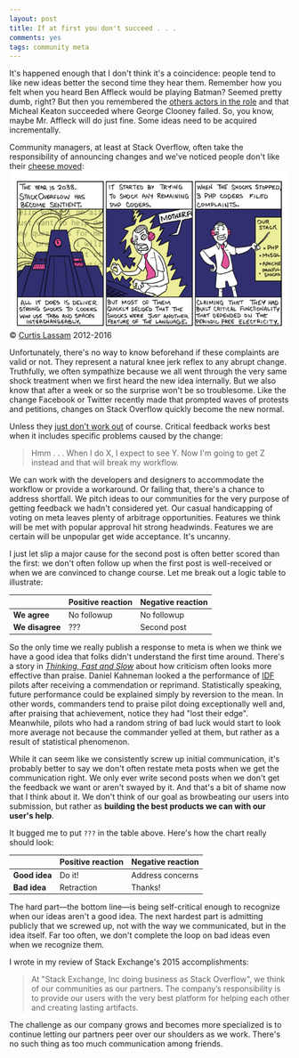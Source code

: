 ```yaml
---
layout: post
title: If at first you don't succeed . . .
comments: yes
tags: community meta
---
```


It's happened enough that I don't think it's a coincidence: people
tend to like new ideas better the second time they hear them. Remember
how you felt when you heard Ben Affleck would be playing Batman?
Seemed pretty dumb, right? But then you remembered the
[others actors in the role](https://www.google.com/webhp?sourceid=chrome-instant&ion=1&espv=2&ie=UTF-8#safe=active&q=batman+played+by)
and that Micheal Keaton succeeded where George Clooney failed. So, you
know, maybe Mr. Affleck will do just fine. Some ideas need to be
acquired incrementally.

Community managers, at least at Stack Overflow, often take the
responsibility of announcing changes and we've noticed people don't
like their
[cheese moved](https://en.wikipedia.org/wiki/Who_Moved_My_Cheese%3F):
[![By 2037, the electric shocks had been added to the documentation.](/images/ingeniuty-of-sorts.png)](https://threepanel.com/t/cube-drone/18/19)
© [Curtis Lassam](https://curtis.lassam.net/) 2012-2016

Unfortunately, there's no way to know beforehand if these complaints
are valid or not. They represent a natural knee jerk reflex to any
abrupt change. Truthfully, we often sympathize because we all went
through the very same shock treatment when we first heard the new idea
internally. But we also know that after a week or so the surprise won't
be so troublesome. Like the change Facebook or Twitter recently made
that prompted waves of protests and petitions, changes on Stack
Overflow quickly become the new normal.

Unless they
[just don't work out](https://meta.stackexchange.com/q/258048/1438) of
course. Critical feedback works best when it includes specific
problems caused by the change:

> Hmm . . . When I do X, I expect to see Y. Now I'm going to get Z
> instead and that will break my workflow.

We can work with the developers and designers to accommodate the
workflow or provide a workaround. Or failing that, there's a chance to
address shortfall. We pitch ideas to our communities for the very
purpose of getting feedback we hadn't considered yet. Our casual
handicapping of voting on meta leaves plenty of arbitrage
opportunities. Features we think will be met with popular approval hit
strong headwinds. Features we are certain will be unpopular get wide
acceptance. It's uncanny.

I just let slip a major cause for the second post is often better
scored than the first: we don't often follow up when the first post is
well-received or when we are convinced to change course. Let me break
out a logic table to illustrate:

&nbsp;                 | Positive reaction    | Negative reaction
:-----------------     | :-------             | :-------
**We agree**           | No followup          | No followup
**We disagree**        | ???                  | Second post

So the only time we really publish a response to meta is when we think
we have a good idea that folks didn't understand the first time
around. There's a story in
[_Thinking, Fast and Slow_](https://www.amazon.com/gp/product/B00555X8OA/ref=as_li_tl?ie=UTF8&camp=1789&creative=9325&creativeASIN=B00555X8OA&linkCode=as2&tag=jonqui-20&linkId=UAP5WVRSUHYSC3A5)
about how criticism often looks more effective than praise. Daniel Kahneman looked
a the performance of
[IDF](https://en.wikipedia.org/wiki/Israel_Defense_Forces) pilots
after receiving a commendation or reprimand. Statistically speaking,
future performance could be explained simply by reversion to the
mean. In other words, commanders tend to praise pilot doing
exceptionally well and, after praising that achievement, notice they
had "lost their edge". Meanwhile, pilots who had a random string of
bad luck would start to look more average not because the commander
yelled at them, but rather as a result of statistical phenomenon.

While it can seem like we consistently screw up initial
communication, it's probably better to say we don't often restate
meta posts when we get the communication right. We only ever write
second posts when we don't get the feedback we want or aren't swayed
by it. And that's a bit of shame now that I think about it. We don't
think of our goal as browbeating our users into submission, but rather
as **building the best products we can with our user's help**.

It bugged me to put `???` in the table above. Here's how the chart
really should look:

&nbsp;              | Positive reaction | Negative reaction
:-----------------  | :-------          | :-------
**Good idea**       | Do it!            | Address concerns
**Bad idea**        | Retraction        | Thanks!

The hard part&mdash;the bottom line&mdash;is being self-critical
enough to recognize when our ideas aren't a good idea. The next
hardest part is admitting publicly that we screwed up, not with the
way we communicated, but in the idea itself. Far too often, we don't
complete the loop on bad ideas even when we recognize them.

I wrote in my review of Stack Exchange's 2015 accomplishments:

> At "Stack Exchange, Inc doing business as Stack Overflow", we think
> of our communities as our partners. The company’s responsibility is
> to provide our users with the very best platform for helping each
> other and creating lasting artifacts.

The challenge as our company grows and becomes more specialized is to
continue letting our partners peer over our shoulders as we
work. There's no such thing as too much communication among friends.

<!--  LocalWords:  LocalWords Affleck Clooney png Lassam nbsp IDF
 -->
<!--  LocalWords:  Kahneman
 -->
